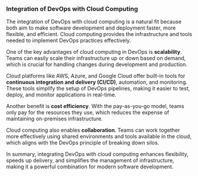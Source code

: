 ### Integration of DevOps with Cloud Computing

The integration of DevOps with cloud computing is a natural fit because both aim to make software development and deployment faster, more flexible, and efficient. Cloud computing provides the infrastructure and tools needed to implement DevOps practices effectively.

One of the key advantages of cloud computing in DevOps is **scalability**. Teams can easily scale their infrastructure up or down based on demand, which is crucial for handling changes during development and production.

Cloud platforms like AWS, Azure, and Google Cloud offer built-in tools for **continuous integration and delivery (CI/CD)**, automation, and monitoring. These tools simplify the setup of DevOps pipelines, making it easier to test, deploy, and monitor applications in real-time.

Another benefit is **cost efficiency**. With the pay-as-you-go model, teams only pay for the resources they use, which reduces the expense of maintaining on-premises infrastructure.

Cloud computing also enables **collaboration**. Teams can work together more effectively using shared environments and tools available in the cloud, which aligns with the DevOps principle of breaking down silos.

In summary, integrating DevOps with cloud computing enhances flexibility, speeds up delivery, and simplifies the management of infrastructure, making it a powerful combination for modern software development.